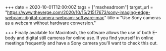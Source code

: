 +++
date = 2020-10-01T12:00:00Z
tags = ["maxheadroom"]
target_url = "https://www.theverge.com/2020/10/15/21517673/sony-imaging-edge-webcam-digital-camera-webcam-software-mac"
title = "Use Sony cameras as a webcam without hardware conversion."

+++
Finally available for Macintosh, the software allows the use of both E-body and digital still cameras for online use. If you find yourself in online meetings frequently and have a Sony camera you'll want to check this out.
